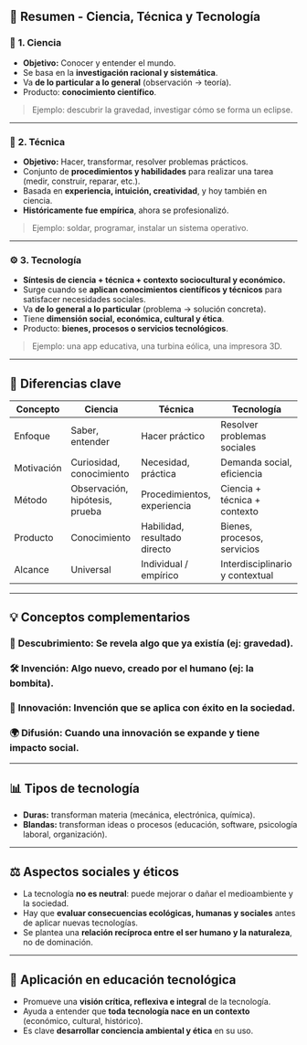 
## 📘 **Resumen - Ciencia, Técnica y Tecnología**

### 🔬 **1. Ciencia**
- **Objetivo:** Conocer y entender el mundo.
- Se basa en la **investigación racional y sistemática**.
- Va **de lo particular a lo general** (observación → teoría).
- Producto: **conocimiento científico**.

> Ejemplo: descubrir la gravedad, investigar cómo se forma un eclipse.

---

### 🔧 **2. Técnica**
- **Objetivo:** Hacer, transformar, resolver problemas prácticos.
- Conjunto de **procedimientos y habilidades** para realizar una tarea (medir, construir, reparar, etc.).
- Basada en **experiencia, intuición, creatividad**, y hoy también en ciencia.
- **Históricamente fue empírica**, ahora se profesionalizó.

> Ejemplo: soldar, programar, instalar un sistema operativo.

---

### ⚙️ **3. Tecnología**
- **Síntesis de ciencia + técnica + contexto sociocultural y económico.**
- Surge cuando se **aplican conocimientos científicos y técnicos** para satisfacer necesidades sociales.
- Va **de lo general a lo particular** (problema → solución concreta).
- Tiene **dimensión social, económica, cultural y ética**.
- Producto: **bienes, procesos o servicios tecnológicos**.

> Ejemplo: una app educativa, una turbina eólica, una impresora 3D.

---

## 🧠 Diferencias clave

| Concepto      | Ciencia                          | Técnica                         | Tecnología                        |
|---------------|----------------------------------|----------------------------------|------------------------------------|
| Enfoque       | Saber, entender                  | Hacer práctico                  | Resolver problemas sociales        |
| Motivación    | Curiosidad, conocimiento         | Necesidad, práctica             | Demanda social, eficiencia         |
| Método        | Observación, hipótesis, prueba   | Procedimientos, experiencia     | Ciencia + técnica + contexto       |
| Producto      | Conocimiento                     | Habilidad, resultado directo    | Bienes, procesos, servicios        |
| Alcance       | Universal                        | Individual / empírico           | Interdisciplinario y contextual    |

---

## 💡 Conceptos complementarios

### 🧪 **Descubrimiento**: Se revela algo que ya existía (ej: gravedad).
### 🛠️ **Invención**: Algo nuevo, creado por el humano (ej: la bombita).
### 🚀 **Innovación**: Invención que se aplica con éxito en la sociedad.
### 🌍 **Difusión**: Cuando una innovación se expande y tiene impacto social.

---

## 📊 Tipos de tecnología
- **Duras:** transforman materia (mecánica, electrónica, química).
- **Blandas:** transforman ideas o procesos (educación, software, psicología laboral, organización).

---

## ⚖️ **Aspectos sociales y éticos**
- La tecnología **no es neutral**: puede mejorar o dañar el medioambiente y la sociedad.
- Hay que **evaluar consecuencias ecológicas, humanas y sociales** antes de aplicar nuevas tecnologías.
- Se plantea una **relación recíproca entre el ser humano y la naturaleza**, no de dominación.

---

## 🧩 Aplicación en educación tecnológica
- Promueve una **visión crítica, reflexiva e integral** de la tecnología.
- Ayuda a entender que **toda tecnología nace en un contexto** (económico, cultural, histórico).
- Es clave **desarrollar conciencia ambiental y ética** en su uso.

